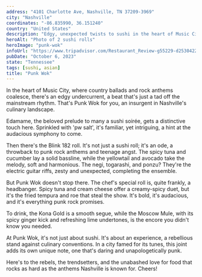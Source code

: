 ```yaml
---
address: "4101 Charlotte Ave, Nashville, TN 37209-3969"
city: "Nashville"
coordinates: "-86.835990, 36.151240"
country: "United States"
description: "Edgy, unexpected twists to sushi in the heart of Music City"
heroAlt: "Photo of 2 sushi rolls"
heroImage: "punk-wok"
infoUrl: "https://www.tripadvisor.com/Restaurant_Review-g55229-d25304221-Reviews-Punk_Wok-Nashville_Davidson_County_Tennessee.html"
pubDate: "October 6, 2023"
state: "Tennessee"
tags: [sushi, asian]
title: "Punk Wok"
---
```


In the heart of Music City, where country ballads and rock anthems coalesce, there's an edgy undercurrent, a beat that's just a tad off the mainstream rhythm. That's Punk Wok for you, an insurgent in Nashville's culinary landscape.

Edamame, the beloved prelude to many a sushi soirée, gets a distinctive touch here. Sprinkled with 'pw salt', it's familiar, yet intriguing, a hint at the audacious symphony to come.

Then there's the Blink 182 roll. It's not just a sushi roll; it's an ode, a throwback to punk rock anthems and teenage angst. The spicy tuna and cucumber lay a solid bassline, while the yellowtail and avocado take the melody, soft and harmonious. The negi, togarashi, and ponzu? They're the electric guitar riffs, zesty and unexpected, completing the ensemble.

But Punk Wok doesn't stop there. The chef's special roll is, quite frankly, a headbanger. Spicy tuna and cream cheese offer a creamy-spicy duet, but it's the fried tempura and roe that steal the show. It's bold, it's audacious, and it's everything punk rock promises.

To drink, the Kona Gold is a smooth segue, while the Moscow Mule, with its spicy ginger kick and refreshing lime undertones, is the encore you didn't know you needed.

At Punk Wok, it's not just about sushi. It's about an experience, a rebellious stand against culinary conventions. In a city famed for its tunes, this joint adds its own unique note, one that's daring and unapologetically punk.

Here's to the rebels, the trendsetters, and the unabashed love for food that rocks as hard as the anthems Nashville is known for. Cheers!
